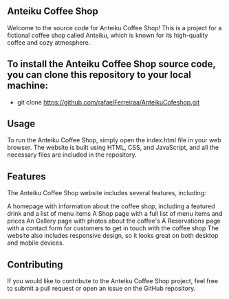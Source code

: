 ## Anteiku Coffee Shop
Welcome to the source code for Anteiku Coffee Shop! This is a project for a fictional coffee shop called Anteiku, which is known for its high-quality coffee and cozy atmosphere.


## To install the Anteiku Coffee Shop source code, you can clone this repository to your local machine:
- git clone https://github.com/rafaelFerreiraa/AnteikuCofeshop.git

## Usage
To run the Anteiku Coffee Shop, simply open the index.html file in your web browser. The website is built using HTML, CSS, and JavaScript, and all the necessary files are included in the repository.

## Features
The Anteiku Coffee Shop website includes several features, including:

A homepage with information about the coffee shop, including a featured drink and a list of menu items
A Shop page with a full list of menu items and prices
An Gallery page with photos about the coffee's
A Reservations page with a contact form for customers to get in touch with the coffee shop
The website also includes responsive design, so it looks great on both desktop and mobile devices.

## Contributing
If you would like to contribute to the Anteiku Coffee Shop project, feel free to submit a pull request or open an issue on the GitHub repository.

